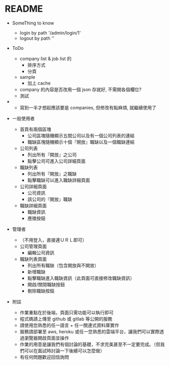 # README

* SomeThing to know
  * login by path '/admin/login/1'
  * logout by path ''
* ToDo
  * company list & job list 的
    * 排序方式
    * 分頁
  * sample
    * 加上 cache
  * company 的內容是否改用一個 json 存就好, 不需開各個欄位?
  * 測試

*
  * 寫到一半才想起應該要是 companies, 但修改有點麻煩, 就繼續使用了
  


* 一般使用者
  * 首頁有兩個區塊
    * 公司區塊隨機顯示五間公司以及有一個公司列表的連結
    * 職缺區塊隨機顯示十個『開放』職缺以及一個職缺連結
  * 公司列表
    * 列出所有『開放』之公司
    * 點擊公司可進入公司詳細頁面
  * 職缺列表
    * 列出所有『開放』之職缺
    * 點擊職缺可以進入職缺詳細頁面
  * 公司詳細頁面
    * 公司資訊
    * 該公司的『開放』職缺
  * 職缺詳細頁面
    * 職缺資訊
    * 應徵按鈕

* 管理者
  * （不用登入，直接連ＵＲＬ即可）
  * 公司管理頁面
    * 編輯公司資訊
  * 職缺列表頁面
    * 列出所有職缺（包含開放與不開放）
    * 新增職缺
    * 點擊職缺進入職缺資訊（此頁面可直接修改職缺資訊）
    * 開啟/關閉職缺按鈕
    * 刪除職缺按鈕

* 附註
  * 作業重點在於後端，頁面只需功能可以執行即可
  * 程式碼請上傳至 github 或 gitlab 等公開的服務
  * 請使用您熟悉的任一語言 + 任一關連式資料庫實作
  * 服務請部署至 aws, heroku 或任一您熟悉的雲端平台，讓我們可以實際透過瀏覽器開啟頁面並操作
  * 作業的用意是讓我們有個討論的基礎，不求完美甚至不一定要完成。（但我們可以在面試時討論一下後續可以怎麼做）
  * 有任何問題歡迎回信詢問
